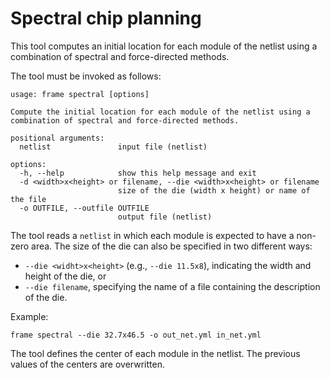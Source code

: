 # Spectral chip planning

This tool computes an initial location for each module of the netlist using a combination of spectral
and force-directed methods.

The tool must be invoked as follows:

```
usage: frame spectral [options]

Compute the initial location for each module of the netlist using a combination of spectral and force-directed methods.

positional arguments:
  netlist               input file (netlist)

options:
  -h, --help            show this help message and exit
  -d <width>x<height> or filename, --die <width>x<height> or filename
                        size of the die (width x height) or name of the file
  -o OUTFILE, --outfile OUTFILE
                        output file (netlist)
```

The tool reads a `netlist` in which each module is expected to have a non-zero area. The size of the die can also
be specified in two different ways:
* `--die <widht>x<height>` (e.g., `--die 11.5x8`), indicating the width and height of the die, or
* `--die filename`, specifying the name of a file containing the description of the die.

Example:
```
frame spectral --die 32.7x46.5 -o out_net.yml in_net.yml
```

The tool defines the center of each module in the netlist. The previous values of the centers are
overwritten.

